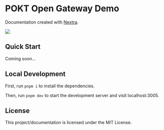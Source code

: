 # POKT Open Gateway Demo

Documentation created with [Nextra](https://nextra.site).


[![](.github/screenshot.png)](https://nextra-docs-template.vercel.app)

## Quick Start

Coming soon...

## Local Development

First, run `pnpm i` to install the dependencies.

Then, run `pnpm dev` to start the development server and visit localhost:3005.

## License

This project/documentation is licensed under the MIT License.
